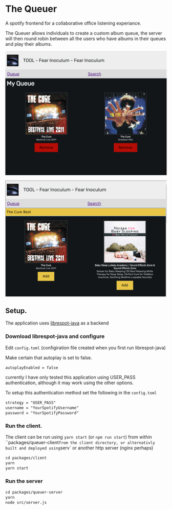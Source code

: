 # The Queuer

A spotify frontend for a collaborative office listening experiance.

The Queuer allows individuals to create a custom album queue, the server will then round robin between all the users who have albums in their queues and play their albums.

![queue](./assets/queue.png "Queue")

![search](./assets/search.png "Search")

## Setup.

The application uses [librespot-java](https://github.com/librespot-org/librespot-java/) as a backend

### Download librespot-java and configure

Edit `config.toml` (configiration file created when you first run librespot-java)

Make certain that autoplay is set to false.

```
autoplayEnabled = false
```

currently I have only tested this application using USER_PASS authentication, although it may work using the other options.

To setup this authentication method set the following in the `config.toml`

```
strategy = "USER_PASS"
username = "YourSpotifyUsername"
password = "YourSpotifyPassword"
```

### Run the client.

The client can be run using `yarn start` (or `npm run start`) from within ``packages/queuer-client` from the client directory, or alternativly built and deployed using `serv` or another http server (nginx perhaps)

```
cd packages/client
yarn
yarn start

```

### Run the server

```
cd packages/queuer-server
yarn
node src/server.js
```